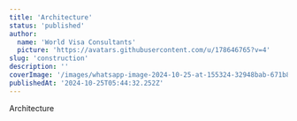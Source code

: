 ```yaml
---
title: 'Architecture'
status: 'published'
author:
  name: 'World Visa Consultants'
  picture: 'https://avatars.githubusercontent.com/u/178646765?v=4'
slug: 'construction'
description: ''
coverImage: '/images/whatsapp-image-2024-10-25-at-155324-32948bab-671b8586642ae-kyMT.webp'
publishedAt: '2024-10-25T05:44:32.252Z'
---
```


Architecture